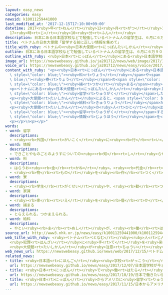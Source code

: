 ```yaml
---
layout: easy_news
categories: easy
newsid: k10011259441000
last_modified_at: '2017-12-15T17:10:00+09:00'
datetime: 2017<ruby>年<rt>ねん</rt></ruby>12<ruby>月<rt>がつ</rt></ruby>15<ruby>日<rt>にち</rt></ruby>
  17<ruby>時<rt>じ</rt></ruby>10<ruby>分<rt>ふん</rt></ruby>
description: 日本にある日本語学校などで勉強しているベトナム人の留学生は、６月に６万９０００人以上いて、５年前の８倍ぐらいになっています。
title: ベトナムの日本大使館「留学する前に正しい情報を集めて」
title_with_ruby: ベトナムの<ruby>日本大使館<rt>にっぽんたいしかん</rt></ruby>「<ruby>留学<rt>りゅうがく</rt></ruby>する<ruby>前<rt>まえ</rt></ruby>に<ruby>正<rt>ただ</rt></ruby>しい<ruby>情報<rt>じょうほう</rt></ruby>を<ruby>集<rt>あつ</rt></ruby>めて」
outline: 日本にある日本語学校などで勉強しているベトナム人の留学生は、６月に６万９０００人以上いて、５年前の８倍ぐらいになっています。
outline_with_ruby: <ruby>日本<rt>にっぽん</rt></ruby>にある<ruby>日本語学校<rt>にほんごがっこう</rt></ruby>などで<ruby>勉強<rt>べんきょう</rt></ruby>しているベトナム<ruby>人<rt>じん</rt></ruby>の<ruby>留学生<rt>りゅうがくせい</rt></ruby>は、６<ruby>月<rt>がつ</rt></ruby>に６<ruby>万<rt>まん</rt></ruby>９０００<ruby>人<rt>にん</rt></ruby><ruby>以上<rt>いじょう</rt></ruby>いて、５<ruby>年<rt>ねん</rt></ruby><ruby>前<rt>まえ</rt></ruby>の８<ruby>倍<rt>ばい</rt></ruby>ぐらいになっています。
image_url: https://newswebeasy.github.io/ja201712/news/web/image/2017/12/15/K10011259441_1712150424_1712150533_01_02.jpg
voice_url: https://newswebeasy.github.io/ja201712/news/easy/voice/2017/12/15/k10011259441000.mp3
content_with_ruby: "<p><ruby>日本<rt>にっぽん</rt></ruby>にある<ruby>日本語学校<rt>にほんごがっこう</rt></ruby>などで<ruby>勉強<rt>べんきょう</rt></ruby>しているベトナム<ruby>人<rt>じん</rt></ruby>の<ruby>留学生<rt>りゅうがくせい</rt></ruby>は、６<ruby>月<rt>がつ</rt></ruby>に６<ruby>万<rt>まん</rt></ruby>９０００<ruby>人<rt>にん</rt></ruby><ruby>以上<rt>いじょう</rt></ruby>いて、５<ruby>年<rt>ねん</rt></ruby><ruby>前<rt>まえ</rt></ruby>の８<ruby>倍<rt>ばい</rt></ruby>ぐらいになっています。<ruby>留学生<rt>りゅうがくせい</rt></ruby>の<ruby>中<rt>なか</rt></ruby>には、<ruby>授業<rt>じゅぎょう</rt></ruby><span\
  \ style=\"color: blue;\"><ruby>料<rt>りょう</rt></ruby></span>や<span style=\"color:\
  \ blue;\"><ruby>寮<rt>りょう</rt></ruby></span>の<span style=\"color: blue;\"><ruby>家賃<rt>やちん</rt></ruby></span>などを<ruby>先<rt>さき</rt></ruby>に<ruby>払<rt>はら</rt></ruby>うため１００<ruby>万<rt>まん</rt></ruby><ruby>円<rt>えん</rt></ruby><ruby>以上<rt>いじょう</rt></ruby>のお<ruby>金<rt>かね</rt></ruby>を<ruby>借<rt>か</rt></ruby>りている<ruby>人<rt>ひと</rt></ruby>もいます。しかし、お<ruby>金<rt>かね</rt></ruby>を<ruby>返<rt>かえ</rt></ruby>すことができなくて<ruby>困<rt>こま</rt></ruby>って、<ruby>悪<rt>わる</rt></ruby>いことをして<ruby>警察<rt>けいさつ</rt></ruby>に<span\
  \ style=\"color: blue;\"><ruby>捕<rt>つか</rt></ruby>まる</span><ruby>留学生<rt>りゅうがくせい</rt></ruby>が<ruby>増<rt>ふ</rt></ruby>えています。</p>\n\
  <p>ベトナムにある<ruby>日本大使館<rt>にっぽんたいしかん</rt></ruby>は<ruby>１４日<rt>じゅうよっか</rt></ruby>、タインホア<ruby>省<rt>しょう</rt></ruby>で<ruby>日本<rt>にっぽん</rt></ruby>に<span\
  \ style=\"color: blue;\"><ruby>留学<rt>りゅうがく</rt></ruby></span>したいという<ruby>高校生<rt>こうこうせい</rt></ruby>を<ruby>集<rt>あつ</rt></ruby>めて<ruby>説明会<rt>せつめいかい</rt></ruby>を<ruby>開<rt>ひら</rt></ruby>きました。</p>\n\
  <p><ruby>大使館<rt>たいしかん</rt></ruby>によると、<span style=\"color: blue;\"><ruby>留学<rt>りゅうがく</rt></ruby></span>する<ruby>学校<rt>がっこう</rt></ruby>を<ruby>紹介<rt>しょうかい</rt></ruby>する<ruby>会社<rt>かいしゃ</rt></ruby>や<ruby>日本語<rt>にほんご</rt></ruby><ruby>学校<rt>がっこう</rt></ruby>の<ruby>中<rt>なか</rt></ruby>には、<ruby>学生<rt>がくせい</rt></ruby>が<ruby>欲<rt>ほ</rt></ruby>しくて、「<ruby>日本<rt>にっぽん</rt></ruby>では<ruby>勉強<rt>べんきょう</rt></ruby>しながら<ruby>働<rt>はたら</rt></ruby>くことができる」とか「<ruby>日本語<rt>にほんご</rt></ruby>をしっかり<ruby>勉強<rt>べんきょう</rt></ruby>しなくても<span\
  \ style=\"color: blue;\"><ruby>給料<rt>きゅうりょう</rt></ruby></span>が<ruby>高<rt>たか</rt></ruby>い<ruby>仕事<rt>しごと</rt></ruby>ができる」と<ruby>言<rt>い</rt></ruby>う<ruby>会社<rt>かいしゃ</rt></ruby>などがあります。</p>\n\
  <p><ruby>大使館<rt>たいしかん</rt></ruby>の<ruby>人<rt>ひと</rt></ruby>は<ruby>高校生<rt>こうこうせい</rt></ruby>たちに、<span\
  \ style=\"color: blue;\"><ruby>留学<rt>りゅうがく</rt></ruby></span>する<ruby>前<rt>まえ</rt></ruby>に<ruby>正<rt>ただ</rt></ruby>しい<span\
  \ style=\"color: blue;\"><ruby>情報<rt>じょうほう</rt></ruby></span>を<ruby>集<rt>あつ</rt></ruby>めることが<ruby>大切<rt>たいせつ</rt></ruby>だと<ruby>話<rt>はな</rt></ruby>しました。</p>\n\
  <p></p>\n<p></p>"
words:
- word: 留学
  descriptions:
  - <ruby><rb>外国</rb><rt>がいこく</rt></ruby>に<ruby><rb>行</rb><rt>い</rt></ruby>って、<ruby><rb>勉強</rb><rt>べんきょう</rt></ruby>すること。
- word: 情報
  descriptions:
  - できごとやものごとのようすについての<ruby><rb>知</rb><rt>し</rt></ruby>らせ。
- word: 料
  descriptions:
  - はらうお<ruby><rb>金</rb><rt>かね</rt></ruby>。<ruby><rb>代金</rb><rt>だいきん</rt></ruby>。
  - <ruby><rb>物</rb><rt>もの</rt></ruby>を<ruby><rb>作</rb><rt>つく</rt></ruby>るもとになる<ruby><rb>物</rb><rt>もの</rt></ruby>。
- word: 寮
  descriptions:
  - <ruby><rb>学生</rb><rt>がくせい</rt></ruby>や、<ruby><rb>勤</rb><rt>つと</rt></ruby>めている<ruby><rb>人</rb><rt>ひと</rt></ruby>が、<ruby><rb>共同</rb><rt>きょうどう</rt></ruby>で<ruby><rb>暮</rb><rt>く</rt></ruby>らしている<ruby><rb>家</rb><rt>いえ</rt></ruby>。<ruby><rb>寄宿舎</rb><rt>きしゅくしゃ</rt></ruby>。
- word: 家賃
  descriptions:
  - <ruby><rb>家</rb><rt>いえ</rt></ruby>を<ruby><rb>借</rb><rt>か</rt></ruby>りている<ruby><rb>人</rb><rt>ひと</rt></ruby>が、<ruby><rb>家</rb><rt>いえ</rt></ruby>の<ruby><rb>持</rb><rt>も</rt></ruby>ち<ruby><rb>主</rb><rt>ぬし</rt></ruby>にはらうお<ruby><rb>金</rb><rt>かね</rt></ruby>。<ruby><rb>家</rb><rt>いえ</rt></ruby>の<ruby><rb>借</rb><rt>か</rt></ruby>り<ruby><rb>賃</rb><rt>ちん</rt></ruby>。
- word: 捕まる
  descriptions:
  - とらえられる。つかまえられる。
- word: 給料
  descriptions:
  - やとい<ruby><rb>主</rb><rt>ぬし</rt></ruby>が、<ruby><rb>働</rb><rt>はたら</rt></ruby>いた<ruby><rb>人</rb><rt>ひと</rt></ruby>にはらうお<ruby><rb>金</rb><rt>かね</rt></ruby>。<ruby><rb>給与</rb><rt>きゅうよ</rt></ruby>。サラリー。
source_url: http://www3.nhk.or.jp/news/easy/k10011259441000/k10011259441000.html
web_title_with_ruby: <ruby>ベトナム<rt>べとなむ</rt></ruby><ruby>人<rt>じん</rt></ruby><ruby>留学生<rt>りゅうがくせい</rt></ruby>
  <ruby>犯罪<rt>はんざい</rt></ruby>に<ruby>手<rt>て</rt></ruby>を<ruby>染<rt>そ</rt></ruby>めぬよう
  <ruby>大使館<rt>たいしかん</rt></ruby>が<ruby>注意<rt>ちゅうい</rt></ruby><ruby>喚起<rt>かんき</rt></ruby>
web_news_url: https://newswebeasy.github.io/news/web/2017/12/15/ベトナム人留学生-犯罪に手を染めぬよう-大使館が注意喚起
related_news:
- title: <ruby>日本語<rt>にほんご</rt></ruby><ruby>学校<rt>がっこう</rt></ruby>が<ruby>今<rt>いま</rt></ruby>までで<ruby>最<rt>もっと</rt></ruby>も<ruby>多<rt>おお</rt></ruby>くなる
  url: https://newswebeasy.github.io/news/easy/2017/12/07/日本語学校が今までで最も多くなる
- title: <ruby>日本<rt>にっぽん</rt></ruby>で<ruby>働<rt>はたら</rt></ruby>きたい<ruby>留学生<rt>りゅうがくせい</rt></ruby>と<ruby>世界<rt>せかい</rt></ruby>で<ruby>仕事<rt>しごと</rt></ruby>をする<ruby>会社<rt>かいしゃ</rt></ruby>が<ruby>話<rt>はな</rt></ruby>す<ruby>会<rt>かい</rt></ruby>
  url: https://newswebeasy.github.io/news/easy/2017/10/19/日本で働きたい留学生と世界で仕事をする会社が話す会
- title: <ruby>日本<rt>にっぽん</rt></ruby>からアメリカに<ruby>留学<rt>りゅうがく</rt></ruby>した<ruby>人<rt>ひと</rt></ruby>の<ruby>数<rt>かず</rt></ruby>は２０<ruby>年<rt>ねん</rt></ruby><ruby>前<rt>まえ</rt></ruby>の<ruby>半分<rt>はんぶん</rt></ruby><ruby>以下<rt>いか</rt></ruby>
  url: https://newswebeasy.github.io/news/easy/2017/11/15/日本からアメリカに留学した人の数は20年前の半分以下
...
```

